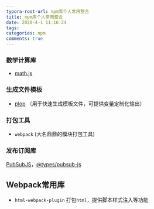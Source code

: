 ```yaml
---
typora-root-url: npm库个人常用整合
title: npm库个人常用整合
date: 2020-4-1 11:16:24
tags:
categories: npm
comments: true
---
```


### 数学计算库

* [math.js](https://www.npmjs.com/package/mathjs)

### 生成文件模板

* [plop](https://www.npmjs.com/package/plop) （用于快速生成模板文件，可提供变量定制化输出）

### 打包工具

* `webpack` (大名鼎鼎的模块打包工具)

### 发布订阅库

[PubSubJS](https://github.com/mroderick/PubSubJS)，[@types/pubsub-js](https://www.npmjs.com/package/@types/pubsub-js)

## Webpack常用库

* `html-webpack-plugin` 打包`html`，提供脚本样式注入等功能
